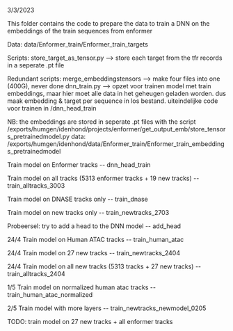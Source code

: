 3/3/2023

This folder contains the code to prepare the data to train a DNN on the embeddings of the train sequences from enformer

Data:
data/Enformer_train/Enformer_train_targets

Scripts:
store_target_as_tensor.py --> store each target from the tfr records in a seperate .pt file

Redundant scripts:
merge_embeddingstensors --> make four files into one (400G), never done
dnn_train.py --> opzet voor trainen model met train embeddings, maar hier moet alle data in het geheugen geladen worden. dus maak embedding & target per sequence in los bestand. uiteindelijke code voor trainen in /dnn_head_train

NB: the embeddings are stored in seperate .pt files with the script /exports/humgen/idenhond/projects/enformer/get_output_emb/store_tensors_pretrainedmodel.py
data: /exports/humgen/idenhond/data/Enformer_train/Enformer_train_embeddings_pretrainedmodel

Train model on Enformer tracks
-- dnn_head_train

Train model on all tracks (5313 enformer tracks + 19 new tracks)
-- train_alltracks_3003

Train model on DNASE tracks only
-- train_dnase

Train model on new tracks only
-- train_newtracks_2703

Probeersel: try to add a head to the DNN model
-- add_head

24/4
Train model on Human ATAC tracks
-- train_human_atac

24/4
Train model on 27 new tracks
-- train_newtracks_2404

24/4
Train model on all new tracks (5313 tracks + 27 new tracks)
-- train_alltracks_2404

1/5
Train model on normalized human atac tracks
-- train_human_atac_normalized

2/5
Train model with more layers
-- train_newtracks_newmodel_0205

TODO: train model on 27 new tracks + all enformer tracks